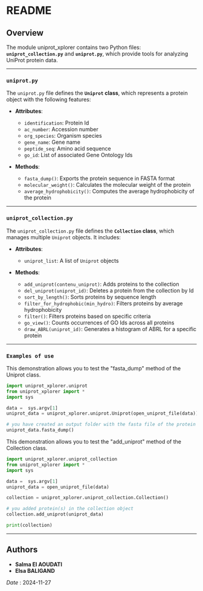 # README

## Overview

The module uniprot_xplorer contains two Python files: **`uniprot_collection.py`** and **`uniprot.py`**, which provide tools for analyzing UniProt protein data.

---

### **`uniprot.py`**
The `uniprot.py` file defines the **`Uniprot` class**, which represents a protein object with the following features:
- **Attributes**: 
  - `identification`: Protein Id
  - `ac_number`: Accession number
  - `org_species`: Organism species
  - `gene_name`: Gene name
  - `peptide_seq`: Amino acid sequence
  - `go_id`: List of associated Gene Ontology Ids
  
- **Methods**:
  - `fasta_dump()`: Exports the protein sequence in FASTA format
  - `molecular_weight()`: Calculates the molecular weight of the protein 
  - `average_hydrophobicity()`: Computes the average hydrophobicity of the protein

---

### **`uniprot_collection.py`**
The `uniprot_collection.py` file defines the **`Collection` class**, which manages multiple `Uniprot` objects. It includes:
- **Attributes**:
  - `uniprot_list`: A list of `Uniprot` objects

- **Methods**:
  - `add_uniprot(contenu_uniprot)`: Adds proteins to the collection
  - `del_uniprot(uniprot_id)`: Deletes a protein from the collection by Id
  - `sort_by_length()`: Sorts proteins by sequence length
  - `filter_for_hydrophobic(min_hydro)`: Filters proteins by average hydrophobicity
  - `filter()`: Filters proteins based on specific criteria
  - `go_view()`: Counts occurrences of GO Ids across all proteins
  - `draw_ABRL(uniprot_id)`: Generates a histogram of ABRL for a specific protein

---
### **`Examples of use`**

This demonstration allows you to test the "fasta_dump" method of the Uniprot class.

```python
import uniprot_xplorer.uniprot
from uniprot_xplorer import *
import sys 

data =  sys.argv[1]
uniprot_data = uniprot_xplorer.uniprot.Uniprot(open_uniprot_file(data))

# you have created an output folder with the fasta file of the protein inside 
uniprot_data.fasta_dump()

```
This demonstration allows you to test the "add_uniprot" method of the Collection class.

```python
import uniprot_xplorer.uniprot_collection
from uniprot_xplorer import *
import sys 

data =  sys.argv[1]
uniprot_data = open_uniprot_file(data)

collection = uniprot_xplorer.uniprot_collection.Collection()

# you added protein(s) in the collection object
collection.add_uniprot(uniprot_data)

print(collection)
```
---
## Authors
- **Salma El AOUDATI**
- **Elsa BALIGAND**

*Date* : 2024-11-27
